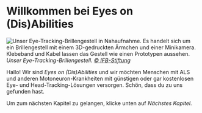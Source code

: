 # Willkommen bei Eyes on (Dis)Abilities

![](/our-eye-tracking-glasses.jpg "Unser Eye-Tracking-Brillengestell in Nahaufnahme. Es handelt sich um ein Brillengestell mit einem 3D-gedruckten Ärmchen und einer Minikamera. Klebeband und Kabel lassen das Gestell wie einen Prototypen aussehen.")
_Unser Eye-Tracking-Brillengestell. [© IFB-Stiftung](https://ifb-stiftung.de/)_

Hallo! Wir sind _Eyes on (Dis)Abilities_ und wir möchten Menschen mit ALS und anderen Motoneuron-Krankheiten mit günstigen oder gar kostenlosen Eye- und Head-Tracking-Lösungen versorgen.
Schön, dass du zu uns gefunden hast.

Um zum nächsten Kapitel zu gelangen, klicke unten auf _Nächstes Kapitel_.
